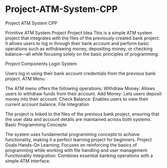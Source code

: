 # Project-ATM-System-CPP
Project ATM System CPP

Primitive ATM System Project
Project Idea
This is a simple ATM system project that integrates with the files of the previously created bank project. It allows users to log in through their bank account and perform basic operations such as withdrawing money, depositing money, or checking balance—all while focusing solely on the basic principles of programming.

Project Components
Login System

Users log in using their bank account credentials from the previous bank project.
ATM Menu

The ATM menu offers the following operations:
Withdraw Money: Allows users to withdraw funds from their account.
Add Money: Lets users deposit money into their account.
Check Balance: Enables users to view their current account balance.
File Integration

The project is linked to the files of the previous bank project, ensuring that the user data and account details are maintained across both systems.
Basic Programming Concepts

The system uses fundamental programming concepts to achieve functionality, making it a perfect learning project for beginners.
Project Goals
Hands-On Learning: Focuses on reinforcing the basics of programming while working with file handling and user management.
Functionality Integration: Combines essential banking operations with a simple ATM interface.
